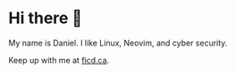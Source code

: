 # Hi there 👋

My name is Daniel. I like Linux, Neovim, and cyber security.

Keep up with me at [ficd.ca](https://ficd.ca/).
